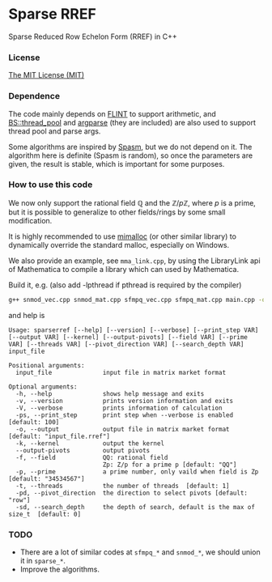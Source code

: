 # Sparse RREF
Sparse Reduced Row Echelon Form (RREF) in C++

### License

[The MIT License (MIT)](https://raw.githubusercontent.com/munuxi/sparse_mat/master/LICENSE)

### Dependence

The code mainly depends on [FLINT](https://flintlib.org/) to support arithmetic, and [BS::thread_pool](https://github.com/bshoshany/thread-pool) and [argparse](https://github.com/p-ranav/argparse) (they are included) are also used to support thread pool and parse args.

Some algorithms are inspired by [Spasm](https://github.com/cbouilla/spasm), but we do not depend on it. The algorithm here is definite (Spasm is random), so once the parameters are given, the result is stable, which is important for some purposes.

### How to use this code

We now only support the rational field $\mathbb Q$ and the $\mathbb Z/p\mathbb Z$, where $p$ is a prime, but it is possible to generalize to other fields/rings by some small modification.

It is highly recommended to use [mimalloc](https://github.com/microsoft/mimalloc) (or other similar library) to dynamically override the standard malloc, especially on Windows.

We also provide an example, see `mma_link.cpp`, by using the LibraryLink api of Mathematica to compile a library which can used by Mathematica.

Build it, e.g. (also add -lpthread if pthread is required by the compiler)

```bash
g++ snmod_vec.cpp snmod_mat.cpp sfmpq_vec.cpp sfmpq_mat.cpp main.cpp -o sparserref -O3 -std=c++17 -Iincludepath -Llibpath -lflint -lgmp
```

and help is 

```
Usage: sparserref [--help] [--version] [--verbose] [--print_step VAR] [--output VAR] [--kernel] [--output-pivots] [--field VAR] [--prime VAR] [--threads VAR] [--pivot_direction VAR] [--search_depth VAR] input_file

Positional arguments:
  input_file              input file in matrix market format

Optional arguments:
  -h, --help              shows help message and exits
  -v, --version           prints version information and exits
  -V, --verbose           prints information of calculation
  -ps, --print_step       print step when --verbose is enabled [default: 100]
  -o, --output            output file in matrix market format [default: "input_file.rref"]
  -k, --kernel            output the kernel
  --output-pivots         output pivots
  -f, --field             QQ: rational field
                          Zp: Z/p for a prime p [default: "QQ"]
  -p, --prime             a prime number, only vaild when field is Zp  [default: "34534567"]
  -t, --threads           the number of threads  [default: 1]
  -pd, --pivot_direction  the direction to select pivots [default: "row"]
  -sd, --search_depth     the depth of search, default is the max of size_t  [default: 0]
```

### TODO

* There are a lot of similar codes at `sfmpq_*` and `snmod_*`, we should union 
it in `sparse_*`. 
* Improve the algorithms.

